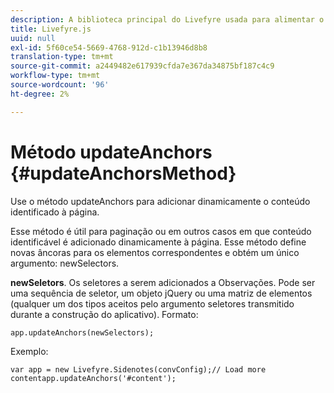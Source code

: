 ```yaml
---
description: A biblioteca principal do Livefyre usada para alimentar o Livefyre no seu site.
title: Livefyre.js
uuid: null
exl-id: 5f60ce54-5669-4768-912d-c1b13946d8b8
translation-type: tm+mt
source-git-commit: a2449482e617939cfda7e367da34875bf187c4c9
workflow-type: tm+mt
source-wordcount: '96'
ht-degree: 2%

---
```


# Método updateAnchors {#updateAnchorsMethod}

Use o método updateAnchors para adicionar dinamicamente o conteúdo identificado à página.

Esse método é útil para paginação ou em outros casos em que conteúdo identificável é adicionado dinamicamente à página. Esse método define novas âncoras para os elementos correspondentes e obtém um único argumento: newSelectors.

**newSeletors**. Os seletores a serem adicionados a Observações. Pode ser uma sequência de seletor, um objeto jQuery ou uma matriz de elementos (qualquer um dos tipos aceitos pelo argumento seletores transmitido durante a construção do aplicativo).
Formato:

```
app.updateAnchors(newSelectors);
```

Exemplo:

```
var app = new Livefyre.Sidenotes(convConfig);// Load more contentapp.updateAnchors('#content');
```
